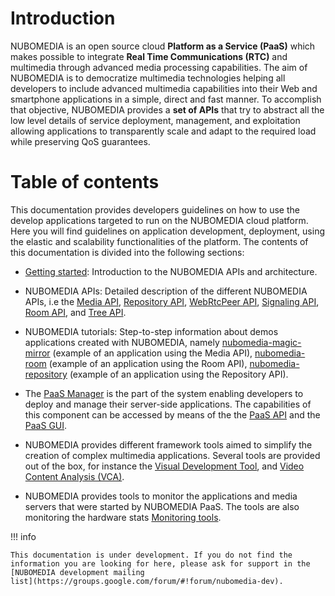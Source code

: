 # Introduction

NUBOMEDIA is an open source cloud **Platform as a Service (PaaS)** which makes
possible to integrate **Real Time Communications (RTC)** and multimedia through
advanced media processing capabilities. The aim of NUBOMEDIA is to democratize
multimedia technologies helping all developers to include advanced multimedia
capabilities into their Web and smartphone applications in a simple, direct and
fast manner. To accomplish that objective, NUBOMEDIA provides a **set of APIs**
that try to abstract all the low level details of service deployment,
management, and exploitation allowing applications to transparently scale and
adapt to the required load while preserving QoS guarantees.

# Table of contents

This documentation provides developers guidelines on how to use the develop
applications targeted to run on the NUBOMEDIA cloud platform. Here you will
find guidelines on application development, deployment, using the elastic and
scalability functionalities of the platform. The contents of this documentation
is divided into the following sections:

- [Getting started](./getting-started.md): Introduction to the NUBOMEDIA APIs
  and architecture.

- NUBOMEDIA APIs: Detailed description of the different NUBOMEDIA APIs, i.e
  the [Media API](./api/media.md), [Repository API](./api/repository.md),
  [WebRtcPeer API](./api/webrtcpeer.md), [Signaling API](./api/signaling.md),
  [Room API](./api/room.md), and [Tree API](./api/tree.md).

- NUBOMEDIA tutorials: Step-to-step information about demos applications
  created with NUBOMEDIA, namely
  [nubomedia-magic-mirror](./tutorial/nubomedia-magic-mirror.md) (example of an
  application using the Media API),
  [nubomedia-room](./tutorial/nubomedia-room.md) (example of an application
  using the Room API),
  [nubomedia-repository](./tutorial/nubomedia-repository.md) (example of an
  application using the Repository API).

- The [PaaS Manager](./paas/paas-introduction.md) is the part of the system
  enabling developers to deploy and manage their server-side applications. The
  capabilities of this component can be accessed by means of the the [PaaS
  API](./paas/paas-api.md) and the [PaaS GUI](./paas/paas-api.md).

- NUBOMEDIA provides different framework tools aimed to simplify the creation
  of complex multimedia applications. Several tools are provided out of the
  box, for instance the [Visual Development
  Tool](./tools/visual-development-tools.md), and [Video Content Analysis
  (VCA)](./tools/video-content-analysis.md).

- NUBOMEDIA provides tools to monitor the applications and media servers
  that were started by NUBOMEDIA PaaS. The tools are also monitoring the 
  hardware stats [Monitoring tools](./monitoring-tools/monitoring-tools.md).

!!! info

    This documentation is under development. If you do not find the
    information you are looking for here, please ask for support in the
    [NUBOMEDIA development mailing
    list](https://groups.google.com/forum/#!forum/nubomedia-dev).
